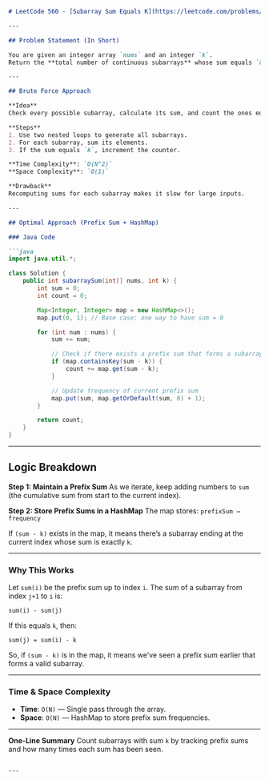 

````markdown
# LeetCode 560 - [Subarray Sum Equals K](https://leetcode.com/problems/subarray-sum-equals-k/)

---

## Problem Statement (In Short)

You are given an integer array `nums` and an integer `k`.  
Return the **total number of continuous subarrays** whose sum equals `k`.

---

## Brute Force Approach

**Idea**  
Check every possible subarray, calculate its sum, and count the ones equal to `k`.

**Steps**
1. Use two nested loops to generate all subarrays.
2. For each subarray, sum its elements.
3. If the sum equals `k`, increment the counter.

**Time Complexity**: `O(N^2)`  
**Space Complexity**: `O(1)`

**Drawback**  
Recomputing sums for each subarray makes it slow for large inputs.

---

## Optimal Approach (Prefix Sum + HashMap)

### Java Code

```java
import java.util.*;

class Solution {
    public int subarraySum(int[] nums, int k) {
        int sum = 0;
        int count = 0;

        Map<Integer, Integer> map = new HashMap<>();
        map.put(0, 1); // Base case: one way to have sum = 0

        for (int num : nums) {
            sum += num;

            // Check if there exists a prefix sum that forms a subarray with sum k
            if (map.containsKey(sum - k)) {
                count += map.get(sum - k);
            }

            // Update frequency of current prefix sum
            map.put(sum, map.getOrDefault(sum, 0) + 1);
        }

        return count;
    }
}
````

---

## Logic Breakdown

**Step 1: Maintain a Prefix Sum**
As we iterate, keep adding numbers to `sum` (the cumulative sum from start to the current index).

**Step 2: Store Prefix Sums in a HashMap**
The map stores:
`prefixSum → frequency`

If `(sum - k)` exists in the map, it means there’s a subarray ending at the current index whose sum is exactly `k`.

---

### Why This Works

Let `sum(i)` be the prefix sum up to index `i`.
The sum of a subarray from index `j+1` to `i` is:

```
sum(i) - sum(j)
```

If this equals `k`, then:

```
sum(j) = sum(i) - k
```

So, if `(sum - k)` is in the map, it means we’ve seen a prefix sum earlier that forms a valid subarray.

---

### Time & Space Complexity

* **Time**: `O(N)` — Single pass through the array.
* **Space**: `O(N)` — HashMap to store prefix sum frequencies.

---

**One-Line Summary**
Count subarrays with sum `k` by tracking prefix sums and how many times each sum has been seen.

```

---